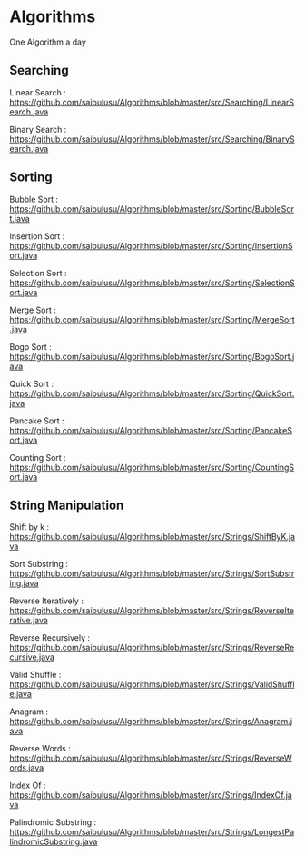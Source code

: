 # Algorithms

One Algorithm a day



## Searching

Linear Search : https://github.com/saibulusu/Algorithms/blob/master/src/Searching/LinearSearch.java

Binary Search : https://github.com/saibulusu/Algorithms/blob/master/src/Searching/BinarySearch.java



## Sorting
Bubble Sort : https://github.com/saibulusu/Algorithms/blob/master/src/Sorting/BubbleSort.java

Insertion Sort : https://github.com/saibulusu/Algorithms/blob/master/src/Sorting/InsertionSort.java

Selection Sort : https://github.com/saibulusu/Algorithms/blob/master/src/Sorting/SelectionSort.java

Merge Sort : https://github.com/saibulusu/Algorithms/blob/master/src/Sorting/MergeSort.java

Bogo Sort : https://github.com/saibulusu/Algorithms/blob/master/src/Sorting/BogoSort.java

Quick Sort : https://github.com/saibulusu/Algorithms/blob/master/src/Sorting/QuickSort.java

Pancake Sort : https://github.com/saibulusu/Algorithms/blob/master/src/Sorting/PancakeSort.java

Counting Sort : https://github.com/saibulusu/Algorithms/blob/master/src/Sorting/CountingSort.java



## String Manipulation
Shift by k : https://github.com/saibulusu/Algorithms/blob/master/src/Strings/ShiftByK.java

Sort Substring : https://github.com/saibulusu/Algorithms/blob/master/src/Strings/SortSubstring.java

Reverse Iteratively : https://github.com/saibulusu/Algorithms/blob/master/src/Strings/ReverseIterative.java

Reverse Recursively : https://github.com/saibulusu/Algorithms/blob/master/src/Strings/ReverseRecursive.java

Valid Shuffle : https://github.com/saibulusu/Algorithms/blob/master/src/Strings/ValidShuffle.java

Anagram : https://github.com/saibulusu/Algorithms/blob/master/src/Strings/Anagram.java

Reverse Words : https://github.com/saibulusu/Algorithms/blob/master/src/Strings/ReverseWords.java

Index Of : https://github.com/saibulusu/Algorithms/blob/master/src/Strings/IndexOf.java

Palindromic Substring : https://github.com/saibulusu/Algorithms/blob/master/src/Strings/LongestPalindromicSubstring.java
